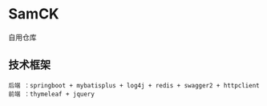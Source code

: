 # SamCK
自用仓库
## 技术框架 <br>
    后端 ：springboot + mybatisplus + log4j + redis + swagger2 + httpclient 
    前端 ：thymeleaf + jquery
